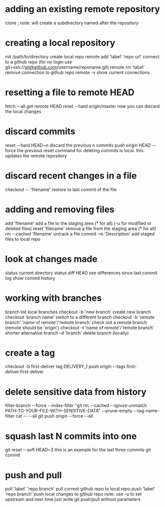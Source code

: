 # adding an existing remote repository
clone <repo-url>                  ; note: will create a subdirectory named after the repository

# creating a local repository
init /path/to/directory            create local repo
remote add 'label' 'repo url'      connect to a github repo (for no login use git+ssh://git@github.com/username/reponame.git)
remote rm 'label'                  remove connection to github repo
remote -v                          show current connections

# resetting a file to remote HEAD
fetch --all                        get remote HEAD
reset --hard origin/master         now you can discard the local changes

# discard commits
reset --hard HEAD~n                discard the previous n commits
push origin HEAD --force           the previous reset command for deleting commits is local. this updates the remote repository

# discard recent changes in a file
checkout -- 'filename'             restore to last commit of the file

# adding and removing files
add 'filename'                     add a file to the staging area (* for all) (-u for modified or deleted files)
reset 'filename'                   remove a file from the staging area (* for all)
rm --cached 'filename'             untrack a file
commit -m 'Description'            add staged files to local repo

# look at changes made
status                             current directory status
diff HEAD                          see differences since last commit
log                                show commit history

# working with branches
branch                                                              list local branches
checkout -b 'new branch'                                            create new branch
checkout 'branch name'                                              switch to a different branch
checkout -b 'remote branch' 'name of remote'/'remote branch'        check out a remote branch (remote should be 'origin')
checkout -t 'name of remote'/'remote branch'                        shorter alternative
branch -d 'branch'                                                  delete branch (locally)

# create a tag
checkout -b first-deliver
tag DELIVERY_1
push origin --tags first-deliver:first-deliver

# delete sensitive data from history
filter-branch --force --index-filter "git rm --cached --ignore-unmatch PATH-TO-YOUR-FILE-WITH-SENSITIVE-DATA" --prune-empty --tag-name-filter cat -- --all
git push origin --force --all

# squash last N commits into one
git reset --soft HEAD~3            this is an example for the last three commits
git commit

# push and pull
pull 'label' 'repo branch'         pull current github repo to local repo
push 'label' 'repo branch'         push local changes to github repo
                                   note: use -u to set upstream and next time just write git push/pull without parameters
